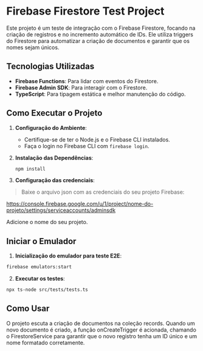 # Firebase Firestore Test Project

Este projeto é um teste de integração com o Firebase Firestore, focando na criação de registros e no incremento automático de IDs. Ele utiliza triggers do Firestore para automatizar a criação de documentos e garantir que os nomes sejam únicos.

## Tecnologias Utilizadas

- **Firebase Functions**: Para lidar com eventos do Firestore.
- **Firebase Admin SDK**: Para interagir com o Firestore.
- **TypeScript**: Para tipagem estática e melhor manutenção do código.

## Como Executar o Projeto

1. **Configuração do Ambiente**:

   - Certifique-se de ter o Node.js e o Firebase CLI instalados.
   - Faça o login no Firebase CLI com `firebase login`.

2. **Instalação das Dependências**:

   ```bash
   npm install
   ```

3. **Configuração das credenciais**:

> Baixe o arquivo json com as credenciais do seu projeto Firebase:

https://console.firebase.google.com/u/1/project/nome-do-projeto/settings/serviceaccounts/adminsdk

Adicione o nome do seu projeto.

## Iniciar o Emulador

1. **Inicialização do emulador para teste E2E**:

```bash
firebase emulators:start
```

2. **Executar os testes**:

```bash
npx ts-node src/tests/tests.ts
```

## Como Usar

O projeto escuta a criação de documentos na coleção records. Quando um novo documento é criado, a função onCreateTrigger é acionada, chamando o FirestoreService para garantir que o novo registro tenha um ID único e um nome formatado corretamente.
